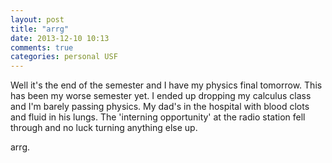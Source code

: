 ```yaml
---
layout: post
title: "arrg"
date: 2013-12-10 10:13
comments: true
categories: personal USF
---
```


Well it's the end of the semester and I have my physics final tomorrow. This has been my worse semester yet. I ended up dropping my calculus class and I'm barely passing physics. My dad's in the hospital with blood clots and fluid in his lungs. The 'interning opportunity' at the radio station fell through and no luck turning anything else up.



arrg.
